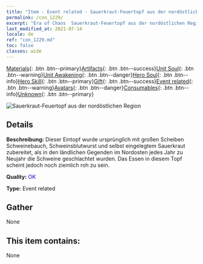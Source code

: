 ```yaml
---
title: "Item - Event related - Sauerkraut-Feuertopf aus der nordöstlichen Region"
permalink: /con_1229/
excerpt: "Era of Chaos  Sauerkraut-Feuertopf aus der nordöstlichen Region"
last_modified_at: 2021-07-14
locale: de
ref: "con_1229.md"
toc: false
classes: wide
---
```

 [Materials](/ItemsDE/){: .btn .btn--primary}[Artifacts](/ItemsDE/Artifacts/){: .btn .btn--success}[Unit Soul](/ItemsDE/UnitSoul/){: .btn .btn--warning}[Unit Awakening](/ItemsDE/UnitAwakening/){: .btn .btn--danger}[Hero Soul](/ItemsDE/HeroSoul/){: .btn .btn--info}[Hero Skill](/ItemsDE/HeroSkill/){: .btn .btn--primary}[Gift](/ItemsDE/Gift/){: .btn .btn--success}[Event related](/ItemsDE/Events/){: .btn .btn--warning}[Avatars](/ItemsDE/Avatars/){: .btn .btn--danger}[Consumables](/ItemsDE/Consumables/){: .btn .btn--info}[Unknown](/ItemsDE/Unknown/){: .btn .btn--primary}

 ![Sauerkraut-Feuertopf aus der nordöstlichen Region](/images/t/i_81531121.png)

## Details
 **Beschreibung:** Dieser Eintopf wurde ursprünglich mit großen Scheiben Schweinebauch, Schweinsblutwurst und selbst eingelegtem Sauerkraut zubereitet, als in den ländlichen Gegenden im Nordosten jedes Jahr zu Neujahr die Schweine geschlachtet wurden. Das Essen in diesem Topf scheint jedoch noch ziemlich roh zu sein.

 **Quality:** <span style="color: #0000CD">OK</span>

 **Type:** Event related

## Gather

  None

## This item contains:

  None

